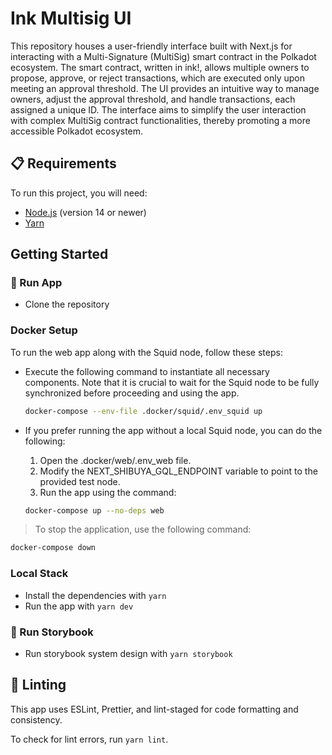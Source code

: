 # Ink Multisig UI

This repository houses a user-friendly interface built with Next.js for interacting with a Multi-Signature (MultiSig) smart contract in the Polkadot ecosystem. The smart contract, written in ink!, allows multiple owners to propose, approve, or reject transactions, which are executed only upon meeting an approval threshold. The UI provides an intuitive way to manage owners, adjust the approval threshold, and handle transactions, each assigned a unique ID. The interface aims to simplify the user interaction with complex MultiSig contract functionalities, thereby promoting a more accessible Polkadot ecosystem.

## 📋 Requirements

To run this project, you will need:

- [Node.js](https://nodejs.org/) (version 14 or newer)
- [Yarn](https://yarnpkg.com/)

## Getting Started

### 🚀 Run App

- Clone the repository

### Docker Setup

To run the web app along with the Squid node, follow these steps:

- Execute the following command to instantiate all necessary components. Note that it is crucial to wait for the Squid node to be fully synchronized before proceeding and using the app.

  ```bash
  docker-compose --env-file .docker/squid/.env_squid up
  ```

- If you prefer running the app without a local Squid node, you can do the following:

  1. Open the .docker/web/.env_web file.
  2. Modify the NEXT_SHIBUYA_GQL_ENDPOINT variable to point to the provided test node.
  3. Run the app using the command:

  ```bash
  docker-compose up --no-deps web
  ```

> To stop the application, use the following command:

```bash
docker-compose down
```

### Local Stack

- Install the dependencies with `yarn`
- Run the app with `yarn dev`

### 🎨 Run Storybook

- Run storybook system design with `yarn storybook`

## 🧹 Linting

This app uses ESLint, Prettier, and lint-staged for code formatting and consistency.

To check for lint errors, run `yarn lint`.
